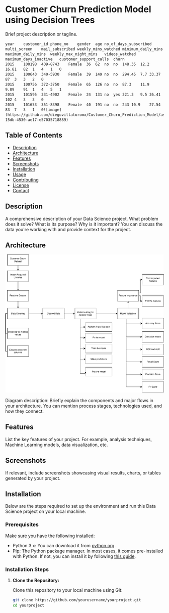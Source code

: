 # Customer Churn Prediction Model using Decision Trees

Brief project description or tagline.
```
year	customer_id	phone_no	gender	age	no_of_days_subscribed	multi_screen	mail_subscribed	weekly_mins_watched	minimum_daily_mins	maximum_daily_mins	weekly_max_night_mins	videos_watched	maximum_days_inactive	customer_support_calls	churn
2015	100198	409-8743	Female	36	62	no	no	148.35	12.2	16.81	82	1	4	1	0
2015	100643	340-5930	Female	39	149	no	no	294.45	7.7	33.37	87	3	3	2	0
2015	100756	372-3750	Female	65	126	no	no	87.3	11.9	9.89	91	1	4	5	1
2015	101595	331-4902	Female	24	131	no	yes	321.3	9.5	36.41	102	4	3	3	0
2015	101653	351-8398	Female	40	191	no	no	243	10.9	27.54	83	7	3	1	0![image](https://github.com/diegovillatoromx/Customer_Churn_Prediction_Model/assets/107954399/779ed64f-15db-4530-ae17-e57035718889)

```


## Table of Contents

- [Description](#description)
- [Architecture](#architecture)
- [Features](#features)
- [Screenshots](#screenshots)
- [Installation](#installation)
- [Usage](#usage)
- [Contributing](#contributing)
- [License](#license)
- [Contact](#contact)

## Description

A comprehensive description of your Data Science project. What problem does it solve? What is its purpose? Why is it important? You can discuss the data you're working with and provide context for the project.

## Architecture

![Architecture Diagram](https://github.com/diegovillatoromx/Customer_Churn_Prediction_Model/blob/main/architecture_diagram.png)

Diagram description: Briefly explain the components and major flows in your architecture. You can mention process stages, technologies used, and how they connect.

## Features

List the key features of your project. For example, analysis techniques, Machine Learning models, data visualization, etc.

## Screenshots

If relevant, include screenshots showcasing visual results, charts, or tables generated by your project.

## Installation

Below are the steps required to set up the environment and run this Data Science project on your local machine.

### Prerequisites

Make sure you have the following installed:

- Python 3.x: You can download it from [python.org](https://www.python.org/downloads/).
- Pip: The Python package manager. In most cases, it comes pre-installed with Python. If not, you can install it by following [this guide](https://pip.pypa.io/en/stable/installing/).

### Installation Steps

1. **Clone the Repository:**

   Clone this repository to your local machine using Git:

   ```bash
   git clone https://github.com/yourusername/yourproject.git
   cd yourproject
